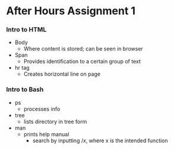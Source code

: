 # After Hours Assignment 1
### Intro to HTML  
* Body 
    * Where content is stored; can be seen in browser
* Span
    * Provides identification to a certain group of text 
* hr tag    
    * Creates horizontal line on page    
### Intro to Bash
* ps 
    * processes info
* tree  
    * lists directory in tree form  
* man  
    * prints help manual  
        * search by inputting /_x_, where x is the intended function
